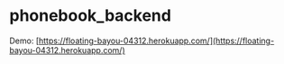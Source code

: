 # phonebook_backend

Demo: [https://floating-bayou-04312.herokuapp.com/](https://floating-bayou-04312.herokuapp.com/)
